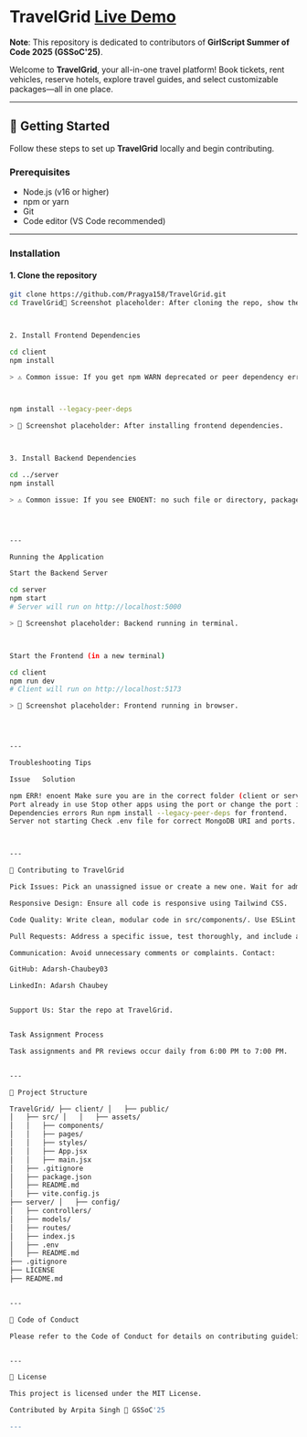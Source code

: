 # TravelGrid [Live Demo](https://travel-grid.vercel.app/)

**Note**: This repository is dedicated to contributors of **GirlScript Summer of Code 2025 (GSSoC'25)**.

Welcome to **TravelGrid**, your all-in-one travel platform! Book tickets, rent vehicles, reserve hotels, explore travel guides, and select customizable packages—all in one place.

---

## 🚀 Getting Started

Follow these steps to set up **TravelGrid** locally and begin contributing.

### Prerequisites

- Node.js (v16 or higher)  
- npm or yarn  
- Git  
- Code editor (VS Code recommended)  

---

### Installation

#### 1. Clone the repository
```bash
git clone https://github.com/Pragya158/TravelGrid.git
cd TravelGrid📸 Screenshot placeholder: After cloning the repo, show the folder structure.



2. Install Frontend Dependencies

cd client
npm install

> ⚠️ Common issue: If you get npm WARN deprecated or peer dependency errors, use:



npm install --legacy-peer-deps

> 📸 Screenshot placeholder: After installing frontend dependencies.



3. Install Backend Dependencies

cd ../server
npm install

> ⚠️ Common issue: If you see ENOENT: no such file or directory, package.json, make sure you are in the correct server folder. 📸 Screenshot placeholder: After installing backend dependencies.




---

Running the Application

Start the Backend Server

cd server
npm start
# Server will run on http://localhost:5000

> 📸 Screenshot placeholder: Backend running in terminal.



Start the Frontend (in a new terminal)

cd client
npm run dev
# Client will run on http://localhost:5173

> 📸 Screenshot placeholder: Frontend running in browser.




---

Troubleshooting Tips

Issue	Solution

npm ERR! enoent	Make sure you are in the correct folder (client or server) before running npm install.
Port already in use	Stop other apps using the port or change the port in vite.config.js or backend server.
Dependencies errors	Run npm install --legacy-peer-deps for frontend.
Server not starting	Check .env file for correct MongoDB URI and ports.



---

🤝 Contributing to TravelGrid

Pick Issues: Pick an unassigned issue or create a new one. Wait for admin approval before starting.

Responsive Design: Ensure all code is responsive using Tailwind CSS.

Code Quality: Write clean, modular code in src/components/. Use ESLint and Prettier.

Pull Requests: Address a specific issue, test thoroughly, and include a clear description. Buggy PRs will not be merged.

Communication: Avoid unnecessary comments or complaints. Contact:

GitHub: Adarsh-Chaubey03

LinkedIn: Adarsh Chaubey


Support Us: Star the repo at TravelGrid.


Task Assignment Process

Task assignments and PR reviews occur daily from 6:00 PM to 7:00 PM.


---

📂 Project Structure

TravelGrid/ ├── client/ │   ├── public/
│   ├── src/ │   │   ├── assets/
│   │   ├── components/
│   │   ├── pages/
│   │   ├── styles/
│   │   ├── App.jsx
│   │   ├── main.jsx
│   ├── .gitignore
│   ├── package.json
│   ├── README.md
│   ├── vite.config.js
├── server/ │   ├── config/
│   ├── controllers/
│   ├── models/
│   ├── routes/
│   ├── index.js
│   ├── .env
│   ├── README.md
├── .gitignore
├── LICENSE
├── README.md


---

📜 Code of Conduct

Please refer to the Code of Conduct for details on contributing guidelines and community standards.


---

📄 License

This project is licensed under the MIT License.

Contributed by Arpita Singh 🌟 GSSoC'25

---

